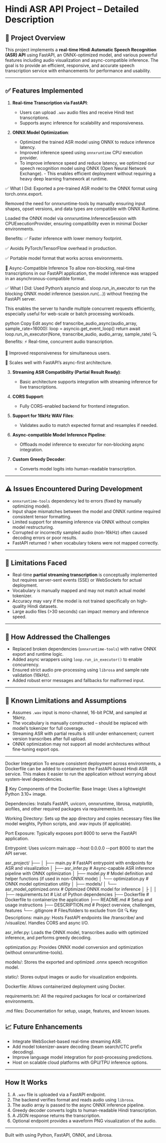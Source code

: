
# Hindi ASR API Project – Detailed Description

## 📌 Project Overview

This project implements a **real-time Hindi Automatic Speech Recognition (ASR) API** using FastAPI, an ONNX-optimized model, and various powerful features including audio visualization and async-compatible inference. The goal is to provide an efficient, responsive, and accurate speech transcription service with enhancements for performance and usability.

---

## ✅ Features Implemented

1. **Real-time Transcription via FastAPI**:
   - Users can upload `.wav` audio files and receive Hindi text transcriptions.
   - Supports async inference for scalability and responsiveness.

2. **ONNX Model Optimization**:
   - Optimized the trained ASR model using ONNX to reduce inference latency.
   - Improved inference speed using `onnxruntime` CPU execution provider.
   - To improve inference speed and reduce latency, we optimized our speech recognition model using ONNX (Open Neural Network    Exchange). - This enables efficient deployment without requiring a heavy deep learning framework at runtime.

✅ What I Did:
Exported a pre-trained ASR model to the ONNX format using torch.onnx.export.

Removed the need for onnxruntime-tools by manually ensuring input shapes, opset versions, and data types are compatible with ONNX Runtime.

Loaded the ONNX model via onnxruntime.InferenceSession with CPUExecutionProvider, ensuring compatibility even in minimal Docker environments.

 Benefits:
✅ Faster inference with lower memory footprint.

✅ Avoids PyTorch/TensorFlow overhead in production.

✅ Portable model format that works across environments.

🔄 Async-Compatible Inference
To allow non-blocking, real-time transcriptions in our FastAPI application, the model inference was wrapped in an asynchronous-compatible format.

✅ What I
 Did:
Used Python’s asyncio and sloop.run_in_executor to run the blocking ONNX model inference (session.run(...)) without freezing the FastAPI server.

This enables the server to handle multiple concurrent requests efficiently, especially useful for web-scale or batch processing workloads.

python
Copy
Edit
async def transcribe_audio_async(audio_array, sample_rate=16000):
    loop = asyncio.get_event_loop()
    return await loop.run_in_executor(None, transcribe_audio, audio_array, sample_rate)
🔍 Benefits:
⚡️ Real-time, concurrent audio transcription.

🚀 Improved responsiveness for simultaneous users.

🧠 Scales well with FastAPI’s async-first architecture.



3. **Streaming ASR Compatibility (Partial Result Ready)**:
   - Basic architecture supports integration with streaming inference for live transcriptions.

4. **CORS Support**:
   - Fully CORS-enabled backend for frontend integration.

5. **Support for 16kHz WAV Files**:
   - Validates audio to match expected format and resamples if needed.

6. **Async-compatible Model Inference Pipeline**:
   - Offloads model inference to executor for non-blocking async integration.

7. **Custom Greedy Decoder**:
   - Converts model logits into human-readable transcription.

---

## ⚠️ Issues Encountered During Development

- `onnxruntime-tools` dependency led to errors (fixed by manually optimizing model).
- Input shape mismatches between the model and ONNX runtime required consistent tensor formatting.
- Limited support for streaming inference via ONNX without complex model restructuring.
- Corrupted or incorrectly sampled audio (non-16kHz) often caused decoding errors or poor results.
- FastAPI returned `?` when vocabulary tokens were not mapped correctly.

---

## 🚫 Limitations Faced

- Real-time **partial streaming transcription** is conceptually implemented but requires server-sent events (SSE) or WebSockets for actual deployment.
- Vocabulary is manually mapped and may not match actual model tokenizer.
- Accuracy may vary if the model is not trained specifically on high-quality Hindi datasets.
- Large audio files (>30 seconds) can impact memory and inference speed.

---

## 🔧 How Addressed the Challenges

- Replaced broken dependencies (`onnxruntime-tools`) with native ONNX export and runtime logic.
- Added async wrappers using `loop.run_in_executor()` to enable concurrency.
- Ensured strict audio pre-processing using `librosa` and sample rate validation (16kHz).
- Added robust error messages and fallbacks for malformed input.

---

## 🚫 Known Limitations and Assumptions

- Assumes `.wav` input is mono-channel, 16-bit PCM, and sampled at 16kHz.
- The vocabulary is manually constructed – should be replaced with model’s tokenizer for full coverage.
- Streaming ASR with partial results is still under enhancement; current version transcribes after full upload.
- ONNX optimization may not support all model architectures without fine-tuning export ops.

---
 Docker Integration
To ensure consistent deployment across environments, a Dockerfile can be added to containerize the FastAPI-based Hindi ASR service. This makes it easier to run the application without worrying about system-level dependencies.

🔧 Key Components of the Dockerfile:
Base Image: Uses a lightweight Python 3.10+ image.

Dependencies: Installs FastAPI, uvicorn, onnxruntime, librosa, matplotlib, aiofiles, and other required packages via requirements.txt.

Working Directory: Sets up the app directory and copies necessary files like model weights, Python scripts, and .wav inputs (if applicable).

Port Exposure: Typically exposes port 8000 to serve the FastAPI application.

Entrypoint: Uses uvicorn main:app --host 0.0.0.0 --port 8000 to start the API server.


asr_project/
├──
│   ├── main.py                  # FastAPI entrypoint with endpoints for ASR and visualization
│   ├── asr_infer.py             # Async-capable ASR inference pipeline with ONNX optimization
│   ├── model.py                 # Model definition and helper functions (if used in non-ONNX mode)
│   └── optimization.py          # ONNX model optimization utility
│
├── models/
│   └── asr_model_optimized.onnx # Optimized ONNX model for inference
│
├
│
│
├── requirements.txt             # List of Python dependencies
├── Dockerfile                   # Dockerfile to containerize the application
├── README.md                    # Setup and usage instructions
├── DESCRIPTION.md               # Project overview, challenges, features
└── .gitignore                   # Files/folders to exclude from Git
🔍 Key Descriptions:
main.py: Hosts FastAPI endpoints like /transcribe/ and /visualize/. Handles CORS and async I/O.

asr_infer.py: Loads the ONNX model, transcribes audio with optimized inference, and performs greedy decoding.

optimization.py: Provides ONNX model conversion and optimization (without onnxruntime-tools).

models/: Stores the exported and optimized .onnx speech recognition model.

static/: Stores output images or audio for visualization endpoints.

Dockerfile: Allows containerized deployment using Docker.

requirements.txt: All the required packages for local or containerized environments.

.md files: Documentation for setup, usage, features, and known issues.


## 📈 Future Enhancements

- Integrate WebSocket-based real-time streaming ASR.
- Add model tokenizer-aware decoding (beam search/CTC prefix decoding).
- Improve language model integration for post-processing predictions.
- Host on scalable cloud platforms with GPU/TPU inference options.

---

##  How It Works

1. A `.wav` file is uploaded via a FastAPI endpoint.
2. The backend verifies format and reads audio using `librosa`.
3. The audio array is passed to the async ONNX inference pipeline.
4. Greedy decoder converts logits to human-readable Hindi transcription.
5. A JSON response returns the transcription.
6. Optional endpoint provides a waveform PNG visualization of the audio.

---

Built with  using Python, FastAPI, ONNX, and Librosa.
